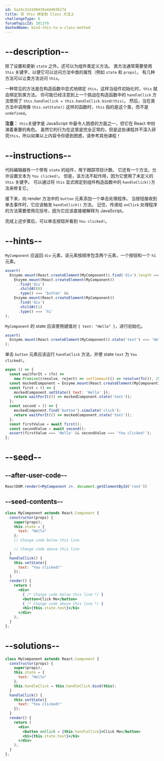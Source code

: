 ```yaml
---
id: 5a24c314108439a4d4036174
title: 将 this 绑定到 Class 方法上
challengeType: 6
forumTopicId: 301379
dashedName: bind-this-to-a-class-method
---
```


# --description--

除了设置和更新 `state` 之外，还可以为组件类定义方法。 类方法通常需要使用 `this` 关键字，以便它可以访问方法中类的属性（例如 `state` 和 `props`）。 有几种方法可以让类方法访问 `this`。

一种常见的方法是在构造函数中显式地绑定 `this`，这样当组件初始化时，`this` 就会绑定到类方法。 你可能已经注意到上一个挑战在构造函数中的 `handleClick` 方法使用了 `this.handleClick = this.handleClick.bind(this)`。 然后，当在类方法中调用像 `this.setState()` 这样的函数时，`this` 指的是这个类，而不是 `undefined`。

**注意：** `this`关键字是 JavaScript 中最令人困惑的方面之一，但它在 React 中扮演着重要的角色。 虽然它的行为在这里是完全正常的，但是这些课程并不深入研究`this`，所以如果以上内容令你感到困惑，请参考其他课程！

# --instructions--

代码编辑器有一个带有 `state` 的组件，用于跟踪项目计数。 它还有一个方法，允许设置文本为 `You clicked!`。 但是，该方法不起作用，因为它使用了未定义的 `this` 关键字。 可以通过将 `this` 显式绑定到组件构造函数中的 `handleClick()`方法来修复它。

接下来，向 render 方法中的 `button` 元素添加一个单击处理程序。 当按钮接收到单击事件时，它应该触发 `handleClick()` 方法。 记住，传递给 `onClick` 处理程序的方法需要使用花括号，因为它应该直接被解释为 JavaScript。

完成上述步骤后，可以单击按钮并看到 `You clicked!`。

# --hints--

`MyComponent` 应返回 `div` 元素，该元素按顺序包含两个元素，一个按钮和一个 `h1` 元素。

```js
assert(
  Enzyme.mount(React.createElement(MyComponent)).find('div').length === 1 &&
    Enzyme.mount(React.createElement(MyComponent))
      .find('div')
      .childAt(0)
      .type() === 'button' &&
    Enzyme.mount(React.createElement(MyComponent))
      .find('div')
      .childAt(1)
      .type() === 'h1'
);
```

`MyComponent` 的 state 应该使用键值对 `{ text: "Hello" }`，进行初始化。

```js
assert(
  Enzyme.mount(React.createElement(MyComponent)).state('text') === 'Hello'
);
```

单击 `button` 元素应该运行 `handleClick` 方法，并使 state `text` 为 `You clicked!`。

```js
async () => {
  const waitForIt = (fn) =>
    new Promise((resolve, reject) => setTimeout(() => resolve(fn()), 250));
  const mockedComponent = Enzyme.mount(React.createElement(MyComponent));
  const first = () => {
    mockedComponent.setState({ text: 'Hello' });
    return waitForIt(() => mockedComponent.state('text'));
  };
  const second = () => {
    mockedComponent.find('button').simulate('click');
    return waitForIt(() => mockedComponent.state('text'));
  };
  const firstValue = await first();
  const secondValue = await second();
  assert(firstValue === 'Hello' && secondValue === 'You clicked!');
};
```

# --seed--

## --after-user-code--

```jsx
ReactDOM.render(<MyComponent />, document.getElementById('root'))
```

## --seed-contents--

```jsx
class MyComponent extends React.Component {
  constructor(props) {
    super(props);
    this.state = {
      text: "Hello"
    };
    // Change code below this line

    // Change code above this line
  }
  handleClick() {
    this.setState({
      text: "You clicked!"
    });
  }
  render() {
    return (
      <div>
        { /* Change code below this line */ }
        <button>Click Me</button>
        { /* Change code above this line */ }
        <h1>{this.state.text}</h1>
      </div>
    );
  }
};
```

# --solutions--

```jsx
class MyComponent extends React.Component {
  constructor(props) {
    super(props);
    this.state = {
      text: "Hello"
    };
    this.handleClick = this.handleClick.bind(this);
  }
  handleClick() {
    this.setState({
      text: "You clicked!"
    });
  }
  render() {
    return (
      <div>
        <button onClick = {this.handleClick}>Click Me</button>
        <h1>{this.state.text}</h1>
      </div>
    );
  }
};
```
